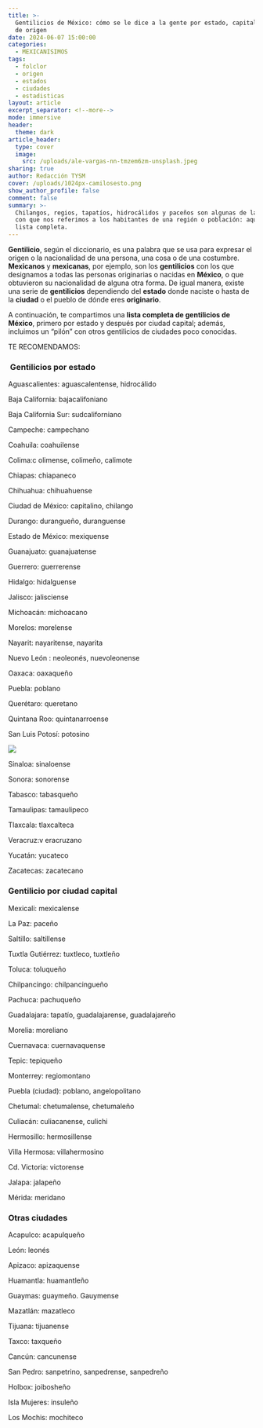 ```yaml
---
title: >-
  Gentilicios de México: cómo se le dice a la gente por estado, capital o ciudad
  de origen
date: 2024-06-07 15:00:00
categories:
  - MEXICANISIMOS
tags:
  - folclor
  - origen
  - estados
  - ciudades
  - estadisticas
layout: article
excerpt_separator: <!--more-->
mode: immersive
header:
  theme: dark
article_header:
  type: cover
  image:
    src: /uploads/ale-vargas-nn-tmzem6zm-unsplash.jpeg
sharing: true
author: Redacción TYSM
cover: /uploads/1024px-camilosesto.png
show_author_profile: false
comment: false
summary: >-
  Chilangos, regios, tapatíos, hidrocálidos y paceños son algunas de las formas
  con que nos referimos a los habitantes de una región o población: aquí una
  lista completa.
---
```

**Gentilicio**, según el diccionario, es una palabra que se usa para expresar el origen o la nacionalidad de una persona, una cosa o de una costumbre. **Mexicanos** y **mexicanas**, por ejemplo, son los **gentilicios** con los que designamos a todas las personas originarias o nacidas en **México**, o que obtuvieron su nacionalidad de alguna otra forma. De igual manera, existe una serie de **gentilicios** dependiendo del **estado** donde naciste o hasta de la **ciudad** o el pueblo de dónde eres **originario**.

A continuación, te compartimos una **lista completa de gentilicios de México**, primero por estado y después por ciudad capital; además, incluimos un “pilón” con otros gentilicios de ciudades poco conocidas.

TE RECOMENDAMOS:

### &nbsp;Gentilicios por estado

Aguascalientes: aguascalentense, hidrocálido

Baja California: bajacalifoniano

Baja California Sur: sudcaliforniano

Campeche: campechano

Coahuila: coahuilense

Colima:c olimense, colimeño, calimote

Chiapas: chiapaneco

Chihuahua: chihuahuense

Ciudad de México: capitalino, chilango

Durango: durangueño, duranguense

Estado de México: mexiquense

Guanajuato: guanajuatense

Guerrero: guerrerense

Hidalgo: hidalguense

Jalisco: jalisciense

Michoacán: michoacano

Morelos: morelense

Nayarit: nayaritense, nayarita

Nuevo León : neoleonés, nuevoleonense

Oaxaca: oaxaqueño

Puebla: poblano

Querétaro: queretano

Quintana Roo: quintanarroense

San Luis Potosí: potosino

![](https://upload.wikimedia.org/wikipedia/commons/thumb/a/a9/Catedral_de_SAN_LUIS_POTOSI.JPG/1024px-Catedral_de_SAN_LUIS_POTOSI.JPG)

Sinaloa: sinaloense

Sonora: sonorense

Tabasco: tabasqueño

Tamaulipas: tamaulipeco

Tlaxcala: tlaxcalteca

Veracruz:v eracruzano

Yucatán: yucateco

Zacatecas: zacatecano

### Gentilicio por ciudad capital

Mexicali: mexicalense

La Paz: paceño

Saltillo: saltillense

Tuxtla Gutiérrez: tuxtleco, tuxtleño

Toluca: toluqueño

Chilpancingo: chilpancingueño

Pachuca: pachuqueño

Guadalajara: tapatío, guadalajarense, guadalajareño

Morelia: moreliano

Cuernavaca: cuernavaquense

Tepic: tepiqueño

Monterrey: regiomontano

Puebla (ciudad): poblano, angelopolitano

Chetumal: chetumalense, chetumaleño

Culiacán: culiacanense, culichi

Hermosillo: hermosillense

Villa Hermosa: villahermosino

Cd. Victoria: victorense

Jalapa: jalapeño

Mérida: meridano

### Otras ciudades

Acapulco: acapulqueño

León: leonés

Apizaco: apizaquense

Huamantla: huamantleño

Guaymas: guaymeño. Gauymense

Mazatlán: mazatleco

Tijuana: tijuanense

Taxco: taxqueño

Cancún: cancunense

San Pedro: sanpetrino, sanpedrense, sanpedreño

Holbox: joibosheño

Isla Mujeres: insuleño

Los Mochis: mochiteco